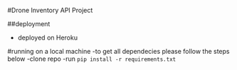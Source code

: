 #Drone Inventory API Project

##deployment
   - deployed on Heroku

#running on a local machine
    -to get all dependecies please follow the steps below
        -clone repo
        -run `pip install -r requirements.txt`
        